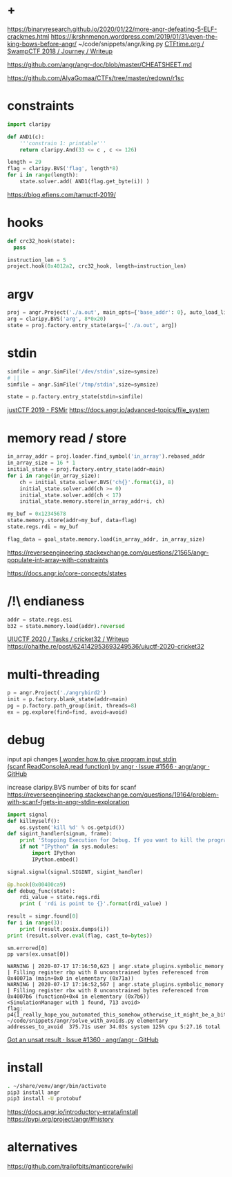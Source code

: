 # +

https://binaryresearch.github.io/2020/01/22/more-angr-defeating-5-ELF-crackmes.html
https://jkrshnmenon.wordpress.com/2019/01/31/even-the-king-bows-before-angr/
    ~/code/snippets/angr/king.py
[CTFtime\.org / SwampCTF 2018 / Journey / Writeup](https://ctftime.org/writeup/9452)

https://github.com/angr/angr-doc/blob/master/CHEATSHEET.md

https://github.com/AlyaGomaa/CTFs/tree/master/redpwn/r1sc

# constraints

```python
import claripy

def AND1(c):
    '''constrain 1: printable'''
    return claripy.And(33 <= c , c <= 126)

length = 29
flag = claripy.BVS('flag', length*8)
for i in range(length):
    state.solver.add( AND1(flag.get_byte(i)) ) 
```

https://blog.efiens.com/tamuctf-2019/

# hooks

```python
def crc32_hook(state):
  pass

instruction_len = 5
project.hook(0x4012a2, crc32_hook, length=instruction_len)
```

# argv

```python
proj = angr.Project('./a.out', main_opts={'base_addr': 0}, auto_load_libs=False)
arg = claripy.BVS('arg', 8*0x20)
state = proj.factory.entry_state(args=['./a.out', arg])
```

# stdin

```python
simfile = angr.SimFile('/dev/stdin',size=symsize)
# ||
simfile = angr.SimFile('/tmp/stdin',size=symsize)

state = p.factory.entry_state(stdin=simfile)
```

[justCTF 2019 - FSMir](https://ctftime.org/writeup/17632)
https://docs.angr.io/advanced-topics/file_system

# memory read / store

```python
in_array_addr = proj.loader.find_symbol('in_array').rebased_addr
in_array_size = 16 * 1
initial_state = proj.factory.entry_state(addr=main)
for i in range(in_array_size):
    ch = initial_state.solver.BVS('ch{}'.format(i), 8)
    initial_state.solver.add(ch >= 0)
    initial_state.solver.add(ch < 17)
    initial_state.memory.store(in_array_addr+i, ch)

my_buf = 0x12345678
state.memory.store(addr=my_buf, data=flag)
state.regs.rdi = my_buf

flag_data = goal_state.memory.load(in_array_addr, in_array_size)
```

https://reverseengineering.stackexchange.com/questions/21565/angr-populate-int-array-with-constraints

https://docs.angr.io/core-concepts/states

# /!\ endianess

```python
addr = state.regs.esi
b32 = state.memory.load(addr).reversed
```

[UIUCTF 2020 / Tasks / cricket32 / Writeup](https://ctftime.org/writeup/22420)
    https://ohaithe.re/post/624142953693249536/uiuctf-2020-cricket32

# multi-threading

```python
p = angr.Project('./angrybird2')
init = p.factory.blank_state(addr=main)
pg = p.factory.path_group(init, threads=8)
ex = pg.explore(find=find, avoid=avoid)
```

# debug

input api changes
    [I wonder how to give program input stdin \(scanf,ReadConsoleA,read function\) by angr · Issue \#1566 · angr/angr · GitHub](https://github.com/angr/angr/issues/1566)

increase claripy.BVS number of bits for scanf
    https://reverseengineering.stackexchange.com/questions/19164/problem-with-scanf-fgets-in-angr-stdin-exploration

```python
import signal
def killmyself():
    os.system('kill %d' % os.getpid())
def sigint_handler(signum, frame):
    print 'Stopping Execution for Debug. If you want to kill the programm issue: killmyself()'
    if not "IPython" in sys.modules:
        import IPython
        IPython.embed()

signal.signal(signal.SIGINT, sigint_handler)

@p.hook(0x00400ca9)
def debug_func(state):
    rdi_value = state.regs.rdi
    print ( 'rdi is point to {}'.format(rdi_value) )

result = simgr.found[0]
for i in range(3):
    print (result.posix.dumps(i))
print (result.solver.eval(flag, cast_to=bytes))
```

```
sm.errored[0]
pp vars(ex.unsat[0])

WARNING | 2020-07-17 17:16:50,623 | angr.state_plugins.symbolic_memory | Filling register rbp with 8 unconstrained bytes referenced from 0x40071a (main+0x0 in elementary (0x71a))
WARNING | 2020-07-17 17:16:52,567 | angr.state_plugins.symbolic_memory | Filling register rbx with 8 unconstrained bytes referenced from 0x4007b6 (function0+0x4 in elementary (0x7b6))
<SimulationManager with 1 found, 713 avoid>
flag: p4{I_really_hope_you_automated_this_somehow_otherwise_it_might_be_a_bit_frustrating_to_do_this_manually}????????????????????????
~/code/snippets/angr/solve_with_avoids.py elementary addresses_to_avoid  375.71s user 34.03s system 125% cpu 5:27.16 total
```

[Got an unsat result · Issue \#1360 · angr/angr · GitHub](https://github.com/angr/angr/issues/1360)

# install

```bash
. ~/share/venv/angr/bin/activate
pip3 install angr
pip3 install -U protobuf
```

https://docs.angr.io/introductory-errata/install
https://pypi.org/project/angr/#history

# alternatives

https://github.com/trailofbits/manticore/wiki
